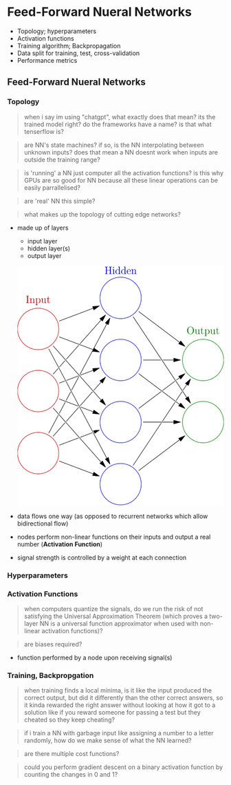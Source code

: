 # Feed-Forward Nueral Networks
- Topology; hyperparameters
- Activation functions
- Training algorithm; Backpropagation
- Data split for training, test, cross-validation
- Performance metrics




## Feed-Forward Nueral Networks
### Topology

> when i say im using "chatgpt", what exactly does that mean? its the trained model right? do the frameworks have a name? is that what tenserflow is?

> are NN's state machines? if so, is the NN interpolating between unknown inputs? does that mean a NN doesnt work when inputs are outside the training range?

> is 'running' a NN just computer all the activation functions? is this why GPUs are so good for NN because all these linear operations can be easily parrallelised?

> are 'real' NN this simple?

> what makes up the topology of cutting edge networks?

- made up of layers
    - input layer
    - hidden layer(s)
    - output layer

    ![alt text](./images/ffnn.png)

- data flows one way (as opposed to recurrent networks which allow bidirectional flow)
- nodes perform non-linear functions on their inputs and output a real number (**Activation Function**)
- signal strength is controlled by a weight at each connection

### Hyperparameters

### Activation Functions

> when computers quantize the signals, do we run the risk of not satisfying the Universal Approximation Theorem (which proves a two-layer NN is a universal function approximator when used with non-linear activation functions)?

> are biases required?

- function performed by a node upon receiving signal(s)

### Training, Backpropgation

> when training finds a local minima, is it like the input produced the correct output, but did it differently than the other correct answers, so it kinda rewarded the right answer without looking at how it got to a solution like if you reward someone for passing a test but they cheated so they keep cheating?

> if i train a NN with garbage input like assigning a number to a letter randomly, how do we make sense of what the NN learned?

> are there multiple cost functions?

> could you perform gradient descent on a binary activation function by counting the changes in 0 and 1?

